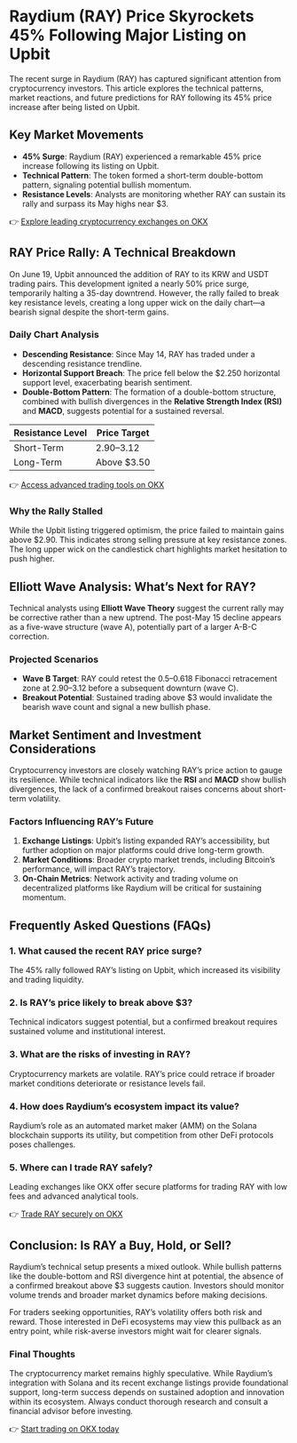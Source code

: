 # Raydium (RAY) Price Skyrockets 45% Following Major Listing on Upbit  

The recent surge in Raydium (RAY) has captured significant attention from cryptocurrency investors. This article explores the technical patterns, market reactions, and future predictions for RAY following its 45% price increase after being listed on Upbit.  

## Key Market Movements  

- **45% Surge**: Raydium (RAY) experienced a remarkable 45% price increase following its listing on Upbit.  
- **Technical Pattern**: The token formed a short-term double-bottom pattern, signaling potential bullish momentum.  
- **Resistance Levels**: Analysts are monitoring whether RAY can sustain its rally and surpass its May highs near $3.  

👉 [Explore leading cryptocurrency exchanges on OKX](https://bit.ly/okx-bonus)  

## RAY Price Rally: A Technical Breakdown  

On June 19, Upbit announced the addition of RAY to its KRW and USDT trading pairs. This development ignited a nearly 50% price surge, temporarily halting a 35-day downtrend. However, the rally failed to break key resistance levels, creating a long upper wick on the daily chart—a bearish signal despite the short-term gains.  

### Daily Chart Analysis  

- **Descending Resistance**: Since May 14, RAY has traded under a descending resistance trendline.  
- **Horizontal Support Breach**: The price fell below the $2.250 horizontal support level, exacerbating bearish sentiment.  
- **Double-Bottom Pattern**: The formation of a double-bottom structure, combined with bullish divergences in the **Relative Strength Index (RSI)** and **MACD**, suggests potential for a sustained reversal.  

| Resistance Level | Price Target |  
|------------------|--------------|  
| Short-Term       | $2.90–$3.12  |  
| Long-Term        | Above $3.50  |  

👉 [Access advanced trading tools on OKX](https://bit.ly/okx-bonus)  

### Why the Rally Stalled  

While the Upbit listing triggered optimism, the price failed to maintain gains above $2.90. This indicates strong selling pressure at key resistance zones. The long upper wick on the candlestick chart highlights market hesitation to push higher.  

## Elliott Wave Analysis: What’s Next for RAY?  

Technical analysts using **Elliott Wave Theory** suggest the current rally may be corrective rather than a new uptrend. The post-May 15 decline appears as a five-wave structure (wave A), potentially part of a larger A-B-C correction.  

### Projected Scenarios  

- **Wave B Target**: RAY could retest the 0.5–0.618 Fibonacci retracement zone at $2.90–$3.12 before a subsequent downturn (wave C).  
- **Breakout Potential**: Sustained trading above $3 would invalidate the bearish wave count and signal a new bullish phase.  

## Market Sentiment and Investment Considerations  

Cryptocurrency investors are closely watching RAY’s price action to gauge its resilience. While technical indicators like the **RSI** and **MACD** show bullish divergences, the lack of a confirmed breakout raises concerns about short-term volatility.  

### Factors Influencing RAY’s Future  

1. **Exchange Listings**: Upbit’s listing expanded RAY’s accessibility, but further adoption on major platforms could drive long-term growth.  
2. **Market Conditions**: Broader crypto market trends, including Bitcoin’s performance, will impact RAY’s trajectory.  
3. **On-Chain Metrics**: Network activity and trading volume on decentralized platforms like Raydium will be critical for sustaining momentum.  

## Frequently Asked Questions (FAQs)  

### 1. **What caused the recent RAY price surge?**  
The 45% rally followed RAY’s listing on Upbit, which increased its visibility and trading liquidity.  

### 2. **Is RAY’s price likely to break above $3?**  
Technical indicators suggest potential, but a confirmed breakout requires sustained volume and institutional interest.  

### 3. **What are the risks of investing in RAY?**  
Cryptocurrency markets are volatile. RAY’s price could retrace if broader market conditions deteriorate or resistance levels fail.  

### 4. **How does Raydium’s ecosystem impact its value?**  
Raydium’s role as an automated market maker (AMM) on the Solana blockchain supports its utility, but competition from other DeFi protocols poses challenges.  

### 5. **Where can I trade RAY safely?**  
Leading exchanges like OKX offer secure platforms for trading RAY with low fees and advanced analytical tools.  

👉 [Trade RAY securely on OKX](https://bit.ly/okx-bonus)  

## Conclusion: Is RAY a Buy, Hold, or Sell?  

Raydium’s technical setup presents a mixed outlook. While bullish patterns like the double-bottom and RSI divergence hint at potential, the absence of a confirmed breakout above $3 suggests caution. Investors should monitor volume trends and broader market dynamics before making decisions.  

For traders seeking opportunities, RAY’s volatility offers both risk and reward. Those interested in DeFi ecosystems may view this pullback as an entry point, while risk-averse investors might wait for clearer signals.  

### Final Thoughts  

The cryptocurrency market remains highly speculative. While Raydium’s integration with Solana and its recent exchange listings provide foundational support, long-term success depends on sustained adoption and innovation within its ecosystem. Always conduct thorough research and consult a financial advisor before investing.  

👉 [Start trading on OKX today](https://bit.ly/okx-bonus)  
